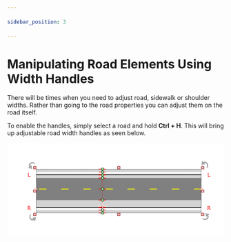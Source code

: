 ```yaml
---

sidebar_position: 3

---
```

# Manipulating Road Elements Using Width Handles

There will be times when you need to adjust road, sidewalk or shoulder widths. Rather than going to the road properties you can adjust them on the road itself.

To enable the handles, simply select a road and hold **Ctrl + H**. This will bring up adjustable road width handles as seen below.

 ![Turning_on_road_width_handles](./assets/Turning_on_road_width_handles.png)
